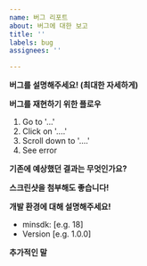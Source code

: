 ```yaml
---
name: 버그 리포트
about: 버그에 대한 보고
title: ''
labels: bug
assignees: ''

---
```


**버그를 설명해주세요! (최대한 자세하게)**

**버그를 재현하기 위한 플로우**
1. Go to '...'
2. Click on '....'
3. Scroll down to '....'
4. See error

**기존에 예상했던 결과는 무엇인가요?**

**스크린샷을 첨부해도 좋습니다!**

**개발 환경에 대해 설명해주세요!**
 - minsdk: [e.g. 18]
 - Version [e.g. 1.0.0]

**추가적인 말**
